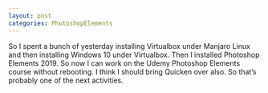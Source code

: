 ```yaml
---
layout: post
categories: PhotoshopElements
---
```

So I spent a bunch of yesterday installing Virtualbox under Manjaro Linux and then installing Windows 10 under Virtualbox. Then I installed Photoshop Elements 2019. So now I can work on the Udemy Photoshop Elements course without rebooting. I think I should bring Quicken over also. So that’s probably one of the next activities.